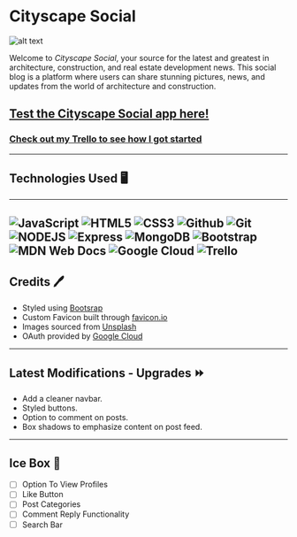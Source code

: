 # Cityscape Social

![alt text](/images/bitconnect-4-README-md.png)

Welcome to *Cityscape Social*, your source for the latest and greatest in architecture, construction, and real estate development news. This social blog is a platform where users can share stunning pictures, news, and updates from the world of architecture and construction.

## [Test the Cityscape Social app here!](https://cityscape-social.fly.dev/) 
### [Check out my Trello to see how I got started](https://trello.com/b/5arPtQK3/cityscape-social-app)
---

## Technologies Used 🖥️
---
![JavaScript](https://img.shields.io/badge/JavaScript-323330?style=for-the-badge&logo=javascript&logoColor=F7DF1E) ![HTML5](https://img.shields.io/badge/HTML5-E34F26?style=for-the-badge&logo=html5&logoColor=white) ![CSS3](https://img.shields.io/badge/CSS3-1572B6?style=for-the-badge&logo=css3&logoColor=white)
![Github](https://img.shields.io/badge/GitHub-100000?style=for-the-badge&logo=github&logoColor=white) ![Git](https://img.shields.io/badge/GIT-E44C30?style=for-the-badge&logo=git&logoColor=white) ![NODEJS](https://img.shields.io/badge/Node.js-339933?style=for-the-badge&logo=nodedotjs&logoColor=white)
![Express](https://img.shields.io/badge/Express.js-000000?style=for-the-badge&logo=express&logoColor=white) ![MongoDB](https://img.shields.io/badge/MongoDB-4EA94B?style=for-the-badge&logo=mongodb&logoColor=white) ![Bootstrap](https://img.shields.io/badge/bootstrap-%23563D7C.svg?style=for-the-badge&logo=bootstrap&logoColor=white)![MDN Web Docs](https://img.shields.io/badge/MDN_Web_Docs-black?style=for-the-badge&logo=mdnwebdocs&logoColor=white) ![Google Cloud](https://img.shields.io/badge/GoogleCloud-%234285F4.svg?style=for-the-badge&logo=google-cloud&logoColor=white) ![Trello](https://img.shields.io/badge/Trello-%23026AA7.svg?style=for-the-badge&logo=Trello&logoColor=white)
---

## Credits 🖊️
* Styled using [Bootsrap](https://getbootstrap.com/)
* Custom Favicon built through [favicon.io](https://favicon.io/)
* Images sourced from [Unsplash](https://unsplash.com/)
* OAuth provided by [Google Cloud](hthttps://www.googleadservices.com/pagead/aclk?sa=L&ai=DChcSEwi79__BqdT8AhUF5IYKHaCsDmMYABAAGgJ2dQ&ohost=www.google.com&cid=CAESa-D2_m5mCYCq-H0YawD1_6Jsxn4rzGCXxD-NiWToVBPhKAJ0Ll18gvKF9XISvSdAvBJoJpqk8893LUBtLnCe6XsyDROYYGRoNRBJcQCLjwue5VTGIBaxhePkHaSnyxAdZh_BokXl9g3Hb1tR&sig=AOD64_0NUw70T_OCL5oYqC-Fvj2UbePMbg&q&adurl&ved=2ahUKEwj09vTBqdT8AhXWRjABHep1ABMQ0Qx6BAgGEAE)

---
## Latest Modifications - Upgrades ⏩
* Add a cleaner navbar.
* Styled buttons.
* Option to comment on posts.
* Box shadows to emphasize content on post feed.

---
## Ice Box 🧊
- [ ] Option To View Profiles
- [ ] Like Button
- [ ] Post Categories
- [ ] Comment Reply Functionality
- [ ] Search Bar